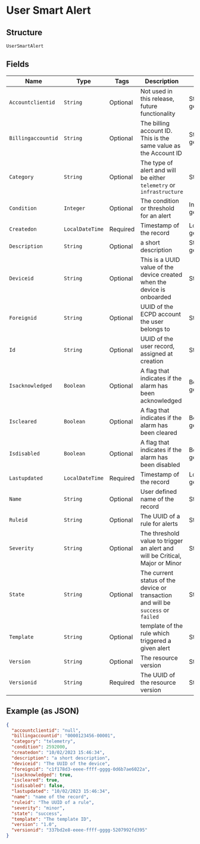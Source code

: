 
# User Smart Alert

## Structure

`UserSmartAlert`

## Fields

| Name | Type | Tags | Description | Getter | Setter |
|  --- | --- | --- | --- | --- | --- |
| `Accountclientid` | `String` | Optional | Not used in this release, future functionality | String getAccountclientid() | setAccountclientid(String accountclientid) |
| `Billingaccountid` | `String` | Optional | The billing account ID. This is the same value as the Account ID | String getBillingaccountid() | setBillingaccountid(String billingaccountid) |
| `Category` | `String` | Optional | The type of alert and will be either `telemetry` or `infrastructure` | String getCategory() | setCategory(String category) |
| `Condition` | `Integer` | Optional | The condition or threshold for an alert | Integer getCondition() | setCondition(Integer condition) |
| `Createdon` | `LocalDateTime` | Required | Timestamp of the record | LocalDateTime getCreatedon() | setCreatedon(LocalDateTime createdon) |
| `Description` | `String` | Optional | a short description | String getDescription() | setDescription(String description) |
| `Deviceid` | `String` | Optional | This is a UUID value of the device created when the device is onboarded | String getDeviceid() | setDeviceid(String deviceid) |
| `Foreignid` | `String` | Optional | UUID of the ECPD account the user belongs to | String getForeignid() | setForeignid(String foreignid) |
| `Id` | `String` | Optional | UUID of the user record, assigned at creation | String getId() | setId(String id) |
| `Isacknowledged` | `Boolean` | Optional | A flag that indicates if the alarm has been acknowledged | Boolean getIsacknowledged() | setIsacknowledged(Boolean isacknowledged) |
| `Iscleared` | `Boolean` | Optional | A flag that indicates if the alarm has been cleared | Boolean getIscleared() | setIscleared(Boolean iscleared) |
| `Isdisabled` | `Boolean` | Optional | A flag that indicates if the alarm has been disabled | Boolean getIsdisabled() | setIsdisabled(Boolean isdisabled) |
| `Lastupdated` | `LocalDateTime` | Required | Timestamp of the record | LocalDateTime getLastupdated() | setLastupdated(LocalDateTime lastupdated) |
| `Name` | `String` | Optional | User defined name of the record | String getName() | setName(String name) |
| `Ruleid` | `String` | Optional | The UUID of a rule for alerts | String getRuleid() | setRuleid(String ruleid) |
| `Severity` | `String` | Optional | The threshold value to trigger an alert and will be Critical, Major or Minor | String getSeverity() | setSeverity(String severity) |
| `State` | `String` | Optional | The current status of the device or transaction and will be `success` or `failed` | String getState() | setState(String state) |
| `Template` | `String` | Optional | template of the rule which triggered a given alert | String getTemplate() | setTemplate(String template) |
| `Version` | `String` | Optional | The resource version | String getVersion() | setVersion(String version) |
| `Versionid` | `String` | Required | The UUID of the resource version | String getVersionid() | setVersionid(String versionid) |

## Example (as JSON)

```json
{
  "accountclientid": "null",
  "billingaccountid": "0000123456-00001",
  "category": "telemetry",
  "condition": 2592000,
  "createdon": "10/02/2023 15:46:34",
  "description": "a short description",
  "deviceid": "The UUID of the device",
  "foreignid": "c1f178d3-eeee-ffff-gggg-0d6b7ae6022a",
  "isacknowledged": true,
  "iscleared": true,
  "isdisabled": false,
  "lastupdated": "10/02/2023 15:46:34",
  "name": "name of the record",
  "ruleid": "The UUID of a rule",
  "severity": "minor",
  "state": "success",
  "template": "The template ID",
  "version": "1.0",
  "versionid": "337bd2e8-eeee-ffff-gggg-5207992fd395"
}
```

